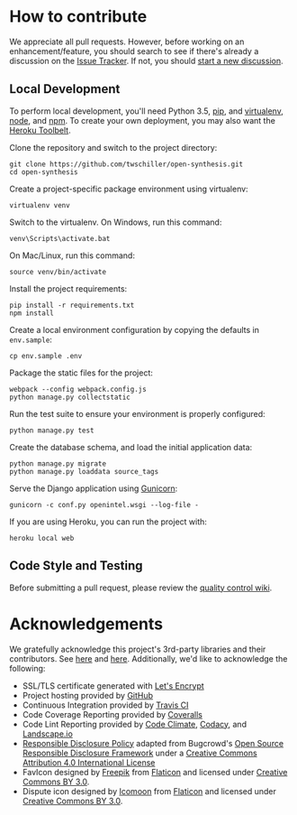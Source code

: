 # How to contribute

We appreciate all pull requests. However, before working on an enhancement/feature, you should search to see if there's 
already a discussion on the [Issue Tracker](https://github.com/twschiller/open-synthesis/issues). If not, you should 
[start a new discussion](https://github.com/twschiller/open-synthesis/issues/new).

## Local Development

To perform local development, you'll need Python 3.5, [pip](https://pip.pypa.io/en/stable/installing/),
and [virtualenv](https://virtualenv.pypa.io/en/stable/), [node](https://nodejs.org/en/download/package-manager/), and 
[npm](https://www.npmjs.com/). To create your own deployment, you may also want
the [Heroku Toolbelt](https://devcenter.heroku.com/articles/getting-started-with-python#introduction).

Clone the repository and switch to the project directory:

    git clone https://github.com/twschiller/open-synthesis.git
    cd open-synthesis

Create a project-specific package environment using virtualenv:

    virtualenv venv

Switch to the virtualenv. On Windows, run this command:

    venv\Scripts\activate.bat
    
On Mac/Linux, run this command:

    source venv/bin/activate

Install the project requirements:

    pip install -r requirements.txt
    npm install

Create a local environment configuration by copying the defaults in `env.sample`:

    cp env.sample .env
    
Package the static files for the project:
    
    webpack --config webpack.config.js
    python manage.py collectstatic
 
Run the test suite to ensure your environment is properly configured:

    python manage.py test

Create the database schema, and load the initial application data:

    python manage.py migrate
    python manage.py loaddata source_tags 
    
Serve the Django application using [Gunicorn](http://gunicorn.org/):

    gunicorn -c conf.py openintel.wsgi --log-file -
    
If you are using Heroku, you can run the project with:    
    
    heroku local web
    
## Code Style and Testing

Before submitting a pull request, please review the 
[quality control wiki](https://github.com/twschiller/open-synthesis/wiki/Quality-Controls).

# Acknowledgements

We gratefully acknowledge this project's 3rd-party libraries and their contributors. See [here](requirements.txt) and 
[here](package.json). Additionally, we'd like to acknowledge the following:

* SSL/TLS certificate generated with [Let's Encrypt](https://letsencrypt.org/)
* Project hosting provided by [GitHub](https://github.com)
* Continuous Integration provided by [Travis CI](https://travis-ci.org/)
* Code Coverage Reporting provided by [Coveralls](https://coveralls.io/)
* Code Lint Reporting provided by [Code Climate](https://codeclimate.com/), [Codacy](https://www.codacy.com/), and 
[Landscape.io](https://landscape.io)
* [Responsible Disclosure Policy](SECURITY.md) adapted from Bugcrowd's 
[Open Source Responsible Disclosure Framework](https://github.com/bugcrowd/disclosure-policy) under a
[Creative Commons Attribution 4.0 International License](http://creativecommons.org/licenses/by/4.0/)
* FavIcon designed by [Freepik](http://www.freepik.com) from [Flaticon](http://www.flaticon.com)
and licensed under [Creative Commons BY 3.0](http://creativecommons.org/licenses/by/3.0/).
* Dispute icon designed by [Icomoon](http://www.flaticon.com/authors/icomoon) from [Flaticon](http://www.flaticon.com)
and licensed under [Creative Commons BY 3.0](http://creativecommons.org/licenses/by/3.0/).
